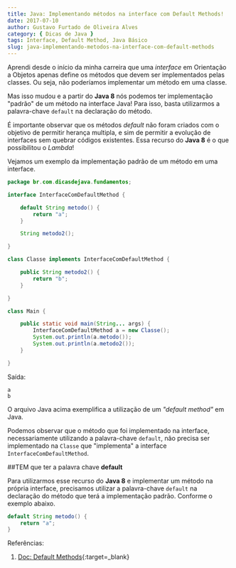 ```yaml
---
title: Java: Implementando métodos na interface com Default Methods!
date: 2017-07-10
author: Gustavo Furtado de Oliveira Alves
category: { Dicas de Java }
tags: Interface, Default Method, Java Básico
slug: java-implementando-metodos-na-interface-com-default-methods
---
```


Aprendi desde o início da minha carreira que uma _interface_ em Orientação a Objetos
apenas define os métodos que devem ser implementados pelas classes.
Ou seja, não poderíamos implementar um método em uma classe.

Mas isso mudou e a partir do **Java 8** nós podemos ter implementação "padrão" de um método
na interface Java! Para isso, basta utilizarmos a palavra-chave `default` na declaração do método.

É importante observar que os métodos _default_ não foram criados com o objetivo de permitir herança multipla,
e sim de permitir a evolução de interfaces sem quebrar códigos existentes.
Essa recurso do **Java 8** é o que possibilitou o _Lambda_!

Vejamos um exemplo da implementação padrão de um método em uma interface.

```java
package br.com.dicasdejava.fundamentos;

interface InterfaceComDefaultMethod {

	default String metodo() {
		return "a";
	}

	String metodo2();

}

class Classe implements InterfaceComDefaultMethod {

	public String metodo2() {
		return "b";
	}

}

class Main {

	public static void main(String... args) {
		InterfaceComDefaultMethod a = new Classe();
		System.out.println(a.metodo());
		System.out.println(a.metodo2());
	}

}
```

Saída:

```
a
b
```

O arquivo Java acima exemplifica a utilização de um _"default method"_ em Java.

Podemos observar que o método que foi implementado na interface, 
necessariamente utilizando a palavra-chave `default`,
não precisa ser implementado na `Classe` que "implementa" a interface `InterfaceComDefaultMethod`.

##TEM que ter a palavra chave **default**

Para utilizarmos esse recurso do **Java 8** e implementar um método na própria interface,
precisamos utilizar a palavra-chave `default` na declaração do método que terá a implementação padrão.
Conforme o exemplo abaixo.

```java
default String metodo() {
	return "a";
}
```

Referências:

1. [Doc: Default Methods](https://docs.oracle.com/javase/tutorial/java/IandI/defaultmethods.html){:target=\_blank}
